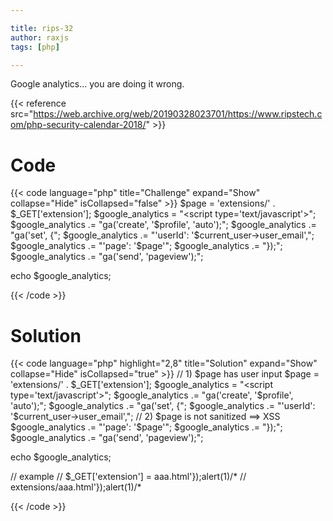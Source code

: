 ```yaml
---

title: rips-32
author: raxjs
tags: [php]

---
```


Google analytics... you are doing it wrong.

<!--more-->
{{< reference src="https://web.archive.org/web/20190328023701/https://www.ripstech.com/php-security-calendar-2018/" >}}

# Code
{{< code language="php"  title="Challenge" expand="Show" collapse="Hide" isCollapsed="false" >}}
$page = 'extensions/' . $_GET['extension'];
$google_analytics = "&lt;script type='text/javascript'>";
$google_analytics .= "ga('create', '$profile', 'auto');";
$google_analytics .= "ga('set', {";
$google_analytics .= "'userId': '$current_user->user_email',";
$google_analytics .= "'page': '$page'";
$google_analytics .= "});";
$google_analytics .= "ga('send', 'pageview');";

echo $google_analytics;

{{< /code >}}

# Solution
{{< code language="php" highlight="2,8" title="Solution" expand="Show" collapse="Hide" isCollapsed="true" >}}
// 1) $page has user input
$page = 'extensions/' . $_GET['extension'];
$google_analytics = "&lt;script type='text/javascript'>";
$google_analytics .= "ga('create', '$profile', 'auto');";
$google_analytics .= "ga('set', {";
$google_analytics .= "'userId': '$current_user->user_email',";
// 2) $page is not sanitized ==> XSS
$google_analytics .= "'page': '$page'";
$google_analytics .= "});";
$google_analytics .= "ga('send', 'pageview');";

echo $google_analytics;
          
// example
// $_GET['extension'] = aaa.html'});alert(1)/*
// extensions/aaa.html'});alert(1)/*



{{< /code >}}
